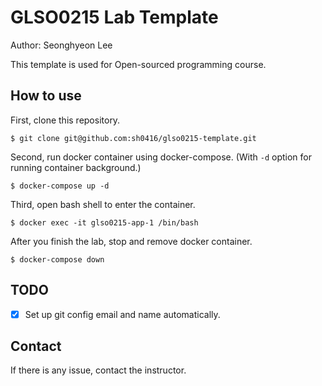 # GLSO0215 Lab Template

Author: Seonghyeon Lee

This template is used for Open-sourced programming course.

## How to use

First, clone this repository.

```
$ git clone git@github.com:sh0416/glso0215-template.git
```

Second, run docker container using docker-compose. (With `-d` option for running container background.)

```
$ docker-compose up -d
```

Third, open bash shell to enter the container.

```
$ docker exec -it glso0215-app-1 /bin/bash
```

After you finish the lab, stop and remove docker container.

```
$ docker-compose down
```

## TODO

- [x] Set up git config email and name automatically.

## Contact

If there is any issue, contact the instructor.

